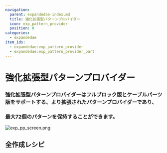 ```yaml
---
navigation:
  parent: expandedae-index.md
  title: 強化拡張型パターンプロバイダー
  icon: exp_pattern_provider
  position: 0
categories:
  - expandedae
item_ids:
  - expandedae:exp_pattern_provider
  - expandedae:exp_pattern_provider_part
---
```


# 強化拡張型パターンプロバイダー

<GameScene zoom="4" background="transparent">
  <ImportStructure src="structures/exp_pp.snbt" />
  <IsometricCamera yaw="195" pitch="30" />
</GameScene>

### 強化拡張型パターンプロバイダーはフルブロック版とケーブルパーツ版をサポートする、より拡張されたパターンプロバイダーであり、
### 最大72個のパターンを保持することができます。  
![exp_pp_screen.png](assets/exp_pp_screen.png)

## 全作成レシピ

<Row>
  <RecipesFor id="exp_pattern_provider" />
  <RecipesFor id="exp_pattern_provider_part" />
</Row>